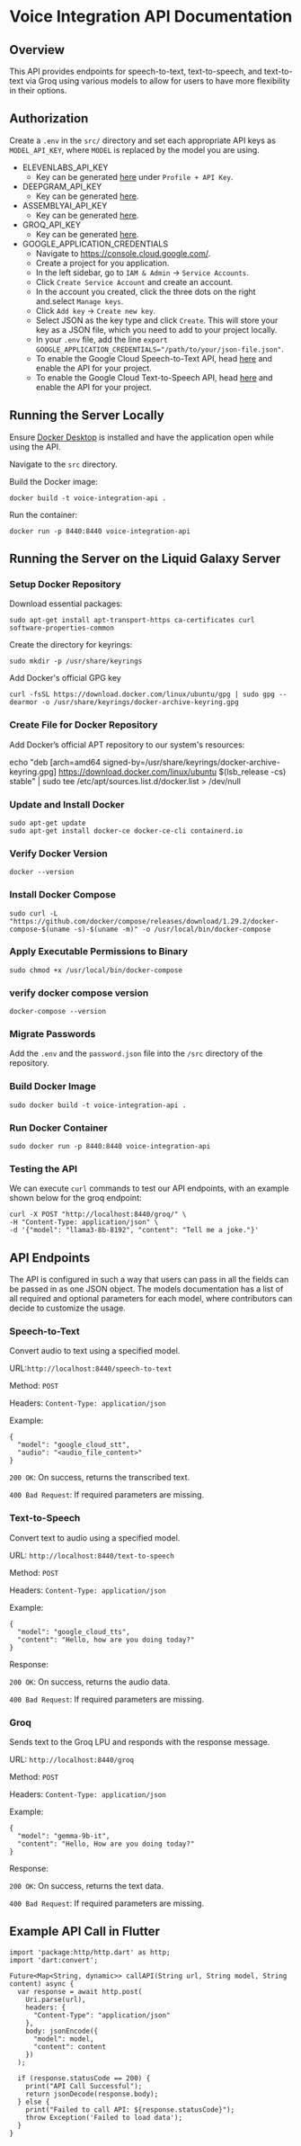 # Voice Integration API Documentation


## Overview

This API provides endpoints for speech-to-text, text-to-speech, and text-to-text via Groq using various models to allow for users to have more flexibility in their options.


## Authorization

Create a `.env` in the `src/` directory and set each appropriate API keys as `MODEL_API_KEY`, where `MODEL` is replaced by the model you are using.

- ELEVENLABS_API_KEY
    - Key can be generated [here](https://elevenlabs.io/app/speech-synthesis) under `Profile + API Key`.
- DEEPGRAM_API_KEY
    - Key can be generated [here](https://console.deepgram.com/).
- ASSEMBLYAI_API_KEY
    - Key can be generated [here](https://www.assemblyai.com/app).
- GROQ_API_KEY
    - Key can be generated [here](https://console.groq.com/keys).
- GOOGLE_APPLICATION_CREDENTIALS
    - Navigate to https://console.cloud.google.com/.
    - Create a project for you application.
    - In the left sidebar, go to `IAM & Admin` -> `Service Accounts`.
    - Click `Create Service Account` and create an account.
    - In the account you created, click the three dots on the right and.select `Manage keys`.
    - Click `Add key` -> `Create new key`.
    - Select JSON as the key type and click `Create`. This will store your key as a JSON file, which you need to add to your project locally.
    - In your `.env` file, add the line `export GOOGLE_APPLICATION_CREDENTIALS="/path/to/your/json-file.json"`.
    - To enable the Google Cloud Speech-to-Text API, head [here](https://console.cloud.google.com/apis/api/speech.googleapis.com) and enable the API for your project.
    - To enable the Google Cloud Text-to-Speech API, head [here](https://console.cloud.google.com/apis/api/texttospeech.googleapis.com) and enable the API for your project.


## Running the Server Locally

Ensure [Docker Desktop](https://www.docker.com/products/docker-desktop/) is installed and have the application open while using the API.

Navigate to the `src` directory.

Build the Docker image:
```
docker build -t voice-integration-api .
```

Run the container:
```
docker run -p 8440:8440 voice-integration-api
```

## Running the Server on the Liquid Galaxy Server


### Setup Docker Repository

Download essential packages:
```
sudo apt-get install apt-transport-https ca-certificates curl software-properties-common
```

Create the directory for keyrings:
```
sudo mkdir -p /usr/share/keyrings
```

Add Docker's official GPG key
```
curl -fsSL https://download.docker.com/linux/ubuntu/gpg | sudo gpg --dearmor -o /usr/share/keyrings/docker-archive-keyring.gpg
```


### Create File for Docker Repository

Add Docker’s official APT repository to our system's resources:

echo "deb [arch=amd64 signed-by=/usr/share/keyrings/docker-archive-keyring.gpg] https://download.docker.com/linux/ubuntu $(lsb_release -cs) stable" | sudo tee /etc/apt/sources.list.d/docker.list > /dev/null


### Update and Install Docker

```
sudo apt-get update
sudo apt-get install docker-ce docker-ce-cli containerd.io
```


### Verify Docker Version

```
docker --version
```


### Install Docker Compose

```
sudo curl -L "https://github.com/docker/compose/releases/download/1.29.2/docker-compose-$(uname -s)-$(uname -m)" -o /usr/local/bin/docker-compose
```

### Apply Executable Permissions to Binary

```
sudo chmod +x /usr/local/bin/docker-compose
```


### verify docker compose version

```
docker-compose --version
```


### Migrate Passwords

Add the `.env` and the `password.json` file into the `/src` directory of the repository.


### Build Docker Image

```
sudo docker build -t voice-integration-api .
```

### Run Docker Container

```
sudo docker run -p 8440:8440 voice-integration-api
```

### Testing the API

We can execute `curl` commands to test our API endpoints, with an example shown below for the groq endpoint:

```
curl -X POST "http://localhost:8440/groq/" \
-H "Content-Type: application/json" \
-d '{"model": "llama3-8b-8192", "content": "Tell me a joke."}'
```


## API Endpoints

The API is configured in such a way that users can pass in all the fields can be passed in as one JSON object. The models documentation has a list of all required and optional parameters for each model, where contributors can decide to customize the usage.

### Speech-to-Text

Convert audio to text using a specified model.

URL:`http://localhost:8440/speech-to-text`

Method: `POST`

Headers: `Content-Type: application/json`

Example:

```
{
  "model": "google_cloud_stt",
  "audio": "<audio_file_content>"
}
```

`200 OK`: On success, returns the transcribed text.

`400 Bad Request`: If required parameters are missing.

### Text-to-Speech

Convert text to audio using a specified model.

URL: `http://localhost:8440/text-to-speech`

Method: `POST`

Headers: `Content-Type: application/json`

Example:

```
{
  "model": "google_cloud_tts",
  "content": "Hello, how are you doing today?"
}

```

Response:

`200 OK`: On success, returns the audio data.

`400 Bad Request`: If required parameters are missing.

### Groq

Sends text to the Groq LPU and responds with the response message.

URL: `http://localhost:8440/groq`

Method: `POST`

Headers: `Content-Type: application/json`

Example:

```
{
  "model": "gemma-9b-it",
  "content": "Hello, How are you doing today?"
}
```

Response:

`200 OK`: On success, returns the text data.

`400 Bad Request`: If required parameters are missing.

## Example API Call in Flutter

```
import 'package:http/http.dart' as http;
import 'dart:convert';

Future<Map<String, dynamic>> callAPI(String url, String model, String content) async {
  var response = await http.post(
    Uri.parse(url),
    headers: {
      "Content-Type": "application/json"
    },
    body: jsonEncode({
      "model": model,
      "content": content
    })
  );

  if (response.statusCode == 200) {
    print("API Call Successful");
    return jsonDecode(response.body);
  } else {
    print("Failed to call API: ${response.statusCode}");
    throw Exception('Failed to load data');
  }
}
```